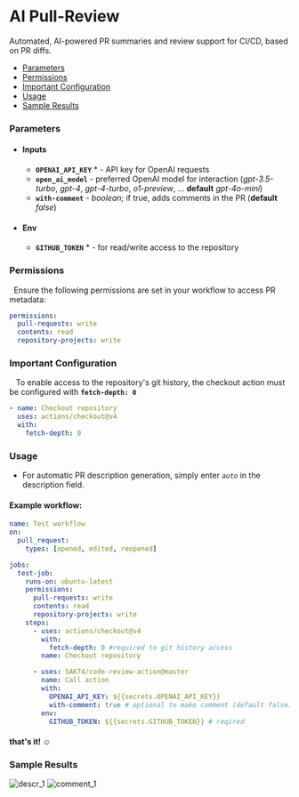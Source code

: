# AI Pull-Review

Automated, AI-powered PR summaries and review support for CI/CD, based on PR diffs.

- [Parameters](#parameters)
- [Permissions](#permissions)
- [Important Configuration](#important-configuration)
- [Usage](#usage)
- [Sample Results](#sample-results)

### Parameters

- #### Inputs

  - **`OPENAI_API_KEY`** \* - API key for OpenAI requests
  - **`open_ai_model`** - preferred OpenAI model for interaction (_gpt-3.5-turbo_, _gpt-4_, _gpt-4-turbo_, _o1-preview_, ... **default** _gpt-4o-mini_)
  - **`with-comment`** - _boolean_; if true, adds comments in the PR (**default** _false_)

- #### Env

  - **`GITHUB_TOKEN`** \* - for read/write access to the repository

### Permissions

&nbsp; Ensure the following permissions are set in your workflow to access PR metadata:

```yaml
permissions:
  pull-requests: write
  contents: read
  repository-projects: write
```

### Important Configuration

&nbsp;&nbsp; To enable access to the repository's git history, the checkout action must be configured with **`fetch-depth: 0`**

```yaml
- name: Checkout repository
  uses: actions/checkout@v4
  with:
    fetch-depth: 0
```

### Usage

- For automatic PR description generation, simply enter _`auto`_ in the description field.

#### Example workflow:

```yaml
name: Test workflow
on:
  pull_request:
    types: [opened, edited, reopened]

jobs:
  test-job:
    runs-on: ubuntu-latest
    permissions:
      pull-requests: write
      contents: read
      repository-projects: write
    steps:
      - uses: actions/checkout@v4
        with:
          fetch-depth: 0 #required to git history access
        name: Checkout repository

      - uses: SAK74/code-review-action@master
        name: Call action
        with:
          OPENAI_API_KEY: ${{secrets.OPENAI_API_KEY}}
          with-comment: true # optional to make comment (default false)
        env:
          GITHUB_TOKEN: ${{secrets.GITHUB_TOKEN}} # reqired
```

#### that's it! :relaxed:

### Sample Results

![descr_1](https://github.com/user-attachments/assets/4e1ebb7b-cbc3-4b66-86fb-9fb2039b8d2f)
![comment_1](https://github.com/user-attachments/assets/b75b0c28-33d4-4c8f-9627-ecb514908f65)
